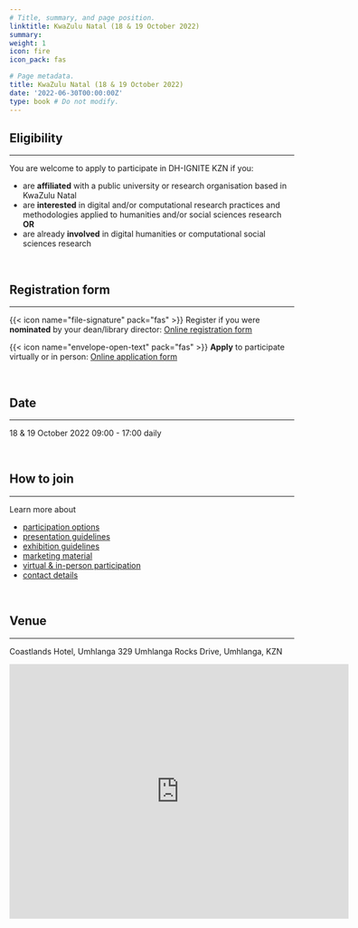 ```yaml
---
# Title, summary, and page position.
linktitle: KwaZulu Natal (18 & 19 October 2022)
summary: 
weight: 1
icon: fire
icon_pack: fas

# Page metadata.
title: KwaZulu Natal (18 & 19 October 2022)
date: '2022-06-30T00:00:00Z'
type: book # Do not modify.
---
```


## Eligibility
---
You are welcome to apply to participate in DH-IGNITE KZN if you:
- are **affiliated** with a public university or research organisation based in KwaZulu Natal
- are **interested** in digital and/or computational research practices and methodologies applied to humanities and/or social sciences research  **OR** 
- are already **involved** in digital humanities or computational social sciences research

<br>

## Registration form
---

{{< icon name="file-signature" pack="fas" >}}
Register if you were **nominated** by your dean/library director: [Online registration form](https://forms.gle/7w9ahc2bJkivka2M7)

{{< icon name="envelope-open-text" pack="fas" >}}
**Apply** to participate virtually or in person: [Online application form](https://forms.gle/7w9ahc2bJkivka2M7)

<br>


## Date
---

18 & 19 October 2022
09:00 - 17:00 daily

<br>

## How to join
---

Learn more about 
- [participation options](join)
- [presentation guidelines](present)
- [exhibition guidelines](exhibit)
- [marketing material](marketing)
- [virtual & in-person participation](participate)
- [contact details](contact)

<br>

## Venue
---

Coastlands Hotel, Umhlanga
329 Umhlanga Rocks Drive, Umhlanga, KZN

<iframe src="https://www.google.com/maps/embed?pb=!1m18!1m12!1m3!1d3464.7673448053815!2d31.068217415179927!3d-29.72649782352143!2m3!1f0!2f0!3f0!3m2!1i1024!2i768!4f13.1!3m3!1m2!1s0x1ef705f236034d53%3A0xb1b203fe99594a99!2sCoastlands%20Umhlanga%20Hotel%20%26%20Convention%20Centre!5e0!3m2!1sen!2sza!4v1661748849585!5m2!1sen!2sza" width="600" height="450" style="border:0;" allowfullscreen="" loading="lazy" referrerpolicy="no-referrer-when-downgrade"></iframe>